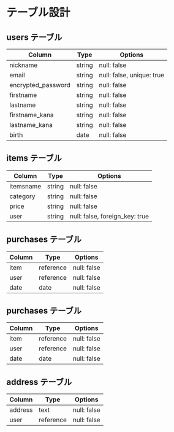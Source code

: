 # テーブル設計

## users テーブル

| Column             | Type   | Options                   |
| ------------------ | ------ | ------------------------- |
| nickname           | string | null: false               |
| email              | string | null: false, unique: true |
| encrypted_password | string | null: false               |
| firstname          | string | null: false               |
| lastname           | string | null: false               |
| firstname_kana     | string | null: false               |
| lastname_kana      | string | null: false               |
| birth              | date   | null: false               |

## items テーブル

| Column    | Type   | Options                        |
| --------- | ------ | ------------------------------ |
| itemsname | string | null: false                    |
| category  | string | null: false                    |
| price     | string | null: false                    |
| user      | string | null: false, foreign_key: true |

## purchases テーブル

| Column | Type      | Options     |
| ------ | --------- | ----------- |
| item   | reference | null: false |
| user   | reference | null: false |
| date   | date      | null: false |

## purchases テーブル

| Column | Type      | Options     |
| ------ | --------- | ----------- |
| item   | reference | null: false |
| user   | reference | null: false |
| date   | date      | null: false |

## address テーブル

| Column  | Type      | Options     |
| ------- | --------- | ----------- |
| address | text      | null: false |
| user    | reference | null: false |
